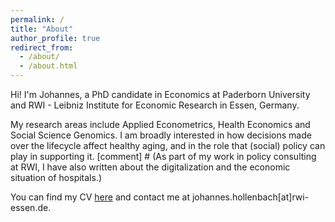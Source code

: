 ```yaml
---
permalink: /
title: "About"
author_profile: true
redirect_from: 
  - /about/
  - /about.html
---
```


Hi! I'm Johannes, a PhD candidate in Economics at Paderborn University and RWI - Leibniz Institute for Economic Research in Essen, Germany.

My research areas include Applied Econometrics, Health Economics and Social Science Genomics. I am broadly interested in how decisions made over the lifecycle affect healthy aging, and in the role that (social) policy can play in supporting it. 
[comment] # (As part of my work in policy consulting at RWI, I have also written about the digitalization and the economic situation of hospitals.)

You can find my CV [here](https://s3joholl.github.io/files/hollenbach_cv.pdf) and contact me at johannes.hollenbach[at]rwi-essen.de.